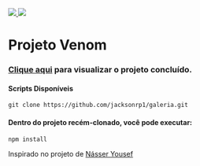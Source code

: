 <div style="display: inline">
  <a href="https://www.jacksondev.com.br/" target="_blank">
    <img src="https://img.shields.io/static/v1?label=Website&message=JacksonDev&color=red&style=for-the-badge&logo=webflow"/>
  </a>
  <a href="https://reactnative.dev/" target="_blank">
    <img src="https://img.shields.io/static/v1?label=&message=React Js&color=202124&style=flat-square&logo=react"/>
  </a>
</div>

# Projeto Venom

### <a href="index.html">Clique aqui</a> para visualizar o projeto concluído.

#### Scripts Disponíveis

```
git clone https://github.com/jacksonrp1/galeria.git
```

#### Dentro do projeto recém-clonado, você pode executar:

```
npm install
```

Inspirado no projeto de <a href="https://nyousefali.com.br/spiderman/">Násser Yousef</a>
